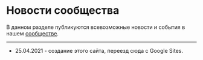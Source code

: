 # Новости сообщества

В данном разделе публикуются всевозможные новости и события в нашем [сообществе](www.vk.com/linuxsovet).

***
* 25.04.2021 - создание этого сайта, переезд сюда с Google Sites.
